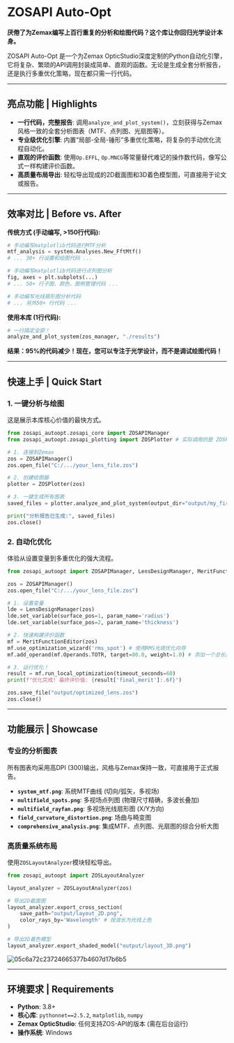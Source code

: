 
# ZOSAPI Auto-Opt

**厌倦了为Zemax编写上百行重复的分析和绘图代码？这个库让你回归光学设计本身。**

ZOSAPI Auto-Opt 是一个为Zemax OpticStudio深度定制的Python自动化引擎，它将复杂、繁琐的API调用封装成简单、直观的函数。无论是生成全套分析报告，还是执行多重优化策略，现在都只需一行代码。

-----

## 亮点功能 | Highlights

  - **一行代码，完整报告**: 调用`analyze_and_plot_system()`，立刻获得与Zemax风格一致的全套分析图表（MTF、点列图、光扇图等）。
  - **专业级优化引擎**: 内置“局部-全局-锤形”多重优化策略，将复杂的手动优化流程自动化。
  - **直观的评价函数**: 使用`Op.EFFL`, `Op.MNCG`等常量替代难记的操作数代码，像写公式一样构建评价函数。
  - **高质量布局导出**: 轻松导出现成的2D截面图和3D着色模型图，可直接用于论文或报告。

-----

## 效率对比 | Before vs. After

**传统方式 (手动编写, \>150行代码):**

```python
# 手动编写matplotlib代码进行MTF分析
mtf_analysis = system.Analyses.New_FftMtf()
# ... 30+ 行设置和绘图代码 ...

# 手动编写matplotlib代码进行点列图分析  
fig, axes = plt.subplots(...)
# ... 50+ 行子图、颜色、图例管理代码 ...

# 手动编写光线扇形图分析代码
# ... 另外50+ 行代码 ...
```

**使用本库 (1行代码):**

```python
# 一行搞定全部！
analyze_and_plot_system(zos_manager, "./results")
```

**结果：95%的代码减少！现在，您可以专注于光学设计，而不是调试绘图代码！**

-----

## 快速上手 | Quick Start

### 1\. 一键分析与绘图

这是展示本库核心价值的最快方式。

```python
from zosapi_autoopt.zosapi_core import ZOSAPIManager
from zosapi_autoopt.zosapi_plotting import ZOSPlotter # 实际调用的是 ZOSPlotter 里的方法

# 1. 连接到Zemax
zos = ZOSAPIManager()
zos.open_file("C:/.../your_lens_file.zos")

# 2. 创建绘图器
plotter = ZOSPlotter(zos)

# 3. 一键生成所有图表
saved_files = plotter.analyze_and_plot_system(output_dir="output/my_first_report")

print("分析报告已生成:", saved_files)
zos.close()
```

### 2\. 自动化优化

体验从设置变量到多重优化的强大流程。

```python
from zosapi_autoopt import ZOSAPIManager, LensDesignManager, MeritFunctionEditor

zos = ZOSAPIManager()
zos.open_file("C:/.../your_lens_file.zos")

# 1. 设置变量
lde = LensDesignManager(zos)
lde.set_variable(surface_pos=1, param_name='radius')
lde.set_variable(surface_pos=2, param_name='thickness')

# 2. 快速构建评价函数
mf = MeritFunctionEditor(zos)
mf.use_optimization_wizard('rms_spot') # 使用RMS光斑优化向导
mf.add_operand(mf.Operands.TOTR, target=80.0, weight=1.0) # 添加一个总长控制

# 3. 运行优化！
result = mf.run_local_optimization(timeout_seconds=60)
print(f"优化完成! 最终评价值: {result['final_merit']:.6f}")

zos.save_file("output/optimized_lens.zos")
zos.close()
```

-----

## 功能展示 | Showcase

### 专业的分析图表

所有图表均采用高DPI (300)输出，风格与Zemax保持一致，可直接用于正式报告。

  * **`system_mtf.png`**: 系统MTF曲线 (切向/弧矢，多视场)
  * **`multifield_spots.png`**: 多视场点列图 (物理尺寸精确，多波长叠加)
  * **`multifield_rayfan.png`**: 多视场光线扇形图 (X/Y方向)
  * **`field_curvature_distortion.png`**: 场曲与畸变图
  * **`comprehensive_analysis.png`**: 集成MTF、点列图、光扇图的综合分析大图

### 高质量系统布局

使用`ZOSLayoutAnalyzer`模块轻松导出。

```python
from zosapi_autoopt import ZOSLayoutAnalyzer

layout_analyzer = ZOSLayoutAnalyzer(zos)

# 导出2D截面图
layout_analyzer.export_cross_section(
    save_path="output/layout_2D.png",
    color_rays_by='Wavelength' # 按波长为光线上色
)

# 导出3D着色模型
layout_analyzer.export_shaded_model("output/layout_3D.png")
```

![05c6a72c23724665377b4607d17b6b5](https://pppppall.oss-cn-guangzhou.aliyuncs.com/undefined05c6a72c23724665377b4607d17b6b5.png)

-----

## 环境要求 | Requirements

  - **Python**: 3.8+
  - **核心库**: `pythonnet==2.5.2`, `matplotlib`, `numpy`
  - **Zemax OpticStudio**: 任何支持ZOS-API的版本 (需在后台运行)
  - **操作系统**: Windows